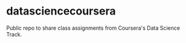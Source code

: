 datasciencecoursera
===================

Public repo to share class assignments from Coursera's Data Science Track.
